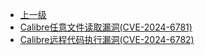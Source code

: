 * [上一级](docs/wy876_poc/)
* [Calibre任意文件读取漏洞(CVE-2024-6781)](docs/wy876_poc/Calibre/Calibre%E4%BB%BB%E6%84%8F%E6%96%87%E4%BB%B6%E8%AF%BB%E5%8F%96%E6%BC%8F%E6%B4%9E%28CVE-2024-6781%29.md)
* [Calibre远程代码执行漏洞(CVE-2024-6782)](docs/wy876_poc/Calibre/Calibre%E8%BF%9C%E7%A8%8B%E4%BB%A3%E7%A0%81%E6%89%A7%E8%A1%8C%E6%BC%8F%E6%B4%9E%28CVE-2024-6782%29.md)
